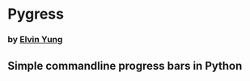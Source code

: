 # Pygress
### by [Elvin Yung](https://github.com/elvinyung)
## Simple commandline progress bars in Python

